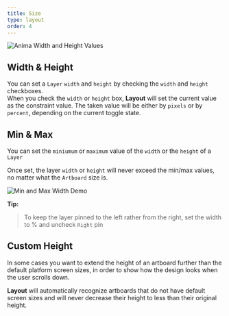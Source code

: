```yaml
---
title: Size
type: layout
order: 4
---
```

![Anima Width and Height Values](http://f.cl.ly/items/1C281S0X2i2B0s0Z0E0Y/v3%20%E2%80%93%20Layout%20W%20H.png)

## Width & Height

You can set a `Layer` `width` and `height` by checking the `width` and `height` checkboxes.  
When you check the `width` or `height` box, **Layout** will set the current value as the constraint value.
The taken value will be either by `pixels` or by `percent`, depending on the current toggle state.

## Min & Max 

You can set the `miniumum` or `maximum` value of the `width` or the `height` of a `Layer`  

Once set, the layer `width` or `height` will never exceed the min/max values, no matter what the `Artboard` size is.

![Min and Max Width Demo](http://f.cl.ly/items/2q3u1P0p391b3j3O2b2O/Layout%20Max%20and%20Min%20Width.gif)

**Tip:** 

> To keep the layer pinned to the left rather from the right, set the
> width to % and uncheck `Right` pin

## Custom Height

In some cases you want to extend the height of an artboard further than the default platform screen sizes, in order to show how the design looks when the user scrolls down.

**Layout** will automatically recognize artboards that do not have default screen sizes and will never decrease their height to less than their original height.
